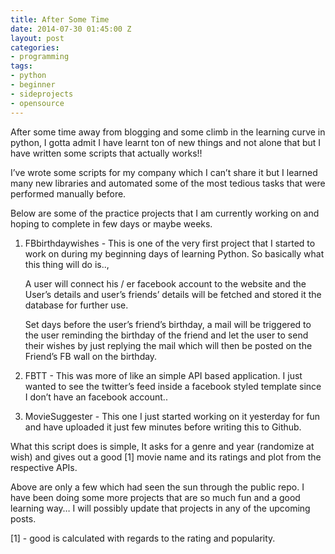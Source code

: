 ```yaml
---
title: After Some Time
date: 2014-07-30 01:45:00 Z
layout: post
categories:
- programming
tags:
- python
- beginner
- sideprojects
- opensource
---
```


After some time away from blogging and some climb in the learning curve in python, I gotta admit I have learnt ton of new things and not alone that but I have written some scripts that actually works!!

I’ve wrote some scripts for my company which I can’t share it but I learned many new libraries and automated some of the most tedious tasks that were performed manually before.

<!-- more -->

Below are some of the practice projects that I am currently working on and hoping to complete in few days or maybe weeks.

1) FBbirthdaywishes - This is one of the very first project that I started to work on during my beginning days of learning Python. So basically what this thing will do is..,

    A user will connect his / er facebook account to the website and the User’s details and user’s friends’ details will be fetched and stored it the database for further use.

    Set days before the user’s friend’s birthday, a mail will be triggered to the user reminding the birthday of the friend and let the user to send their wishes by just replying the mail which will then be posted on the Friend’s FB wall on the birthday.

2) FBTT - This was more of like an simple API based application. I just wanted to see the twitter’s feed inside a facebook styled template since I don’t have an facebook account..

3) MovieSuggester - This one I just started working on it yesterday for fun and have uploaded it just few minutes before writing this to Github.

What this script does is simple, It asks for a genre and year (randomize at wish) and gives out a good [1] movie name and its ratings and plot from the respective APIs.

Above are only a few which had seen the sun through the public repo. I have been doing some more projects that are so much fun and a good learning way… I will possibly update that projects in any of the upcoming posts.

[1] - good is calculated with regards to the rating and popularity.
